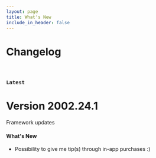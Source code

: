 ```yaml
---
layout: page
title: What's New
include_in_header: false
---
```


# Changelog

<br>

### `Latest`
# **Version 2002.24.1**
Framework updates

#### What's New
- Possibility to give me tip(s) through in-app purchases :) 

